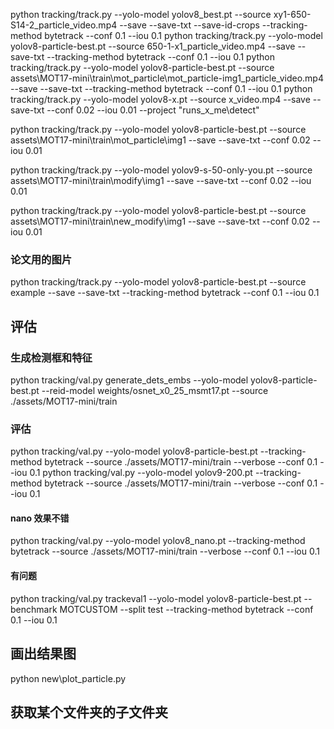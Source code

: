 python tracking/track.py --yolo-model yolov8_best.pt --source xy1-650-S14-2_particle_video.mp4 --save --save-txt --save-id-crops --tracking-method bytetrack
--conf 0.1 --iou 0.1
python tracking/track.py --yolo-model yolov8-particle-best.pt --source 650-1-x1_particle_video.mp4 --save --save-txt --tracking-method bytetrack --conf 0.1 --iou 0.1
python tracking/track.py --yolo-model yolov8-particle-best.pt --source assets\MOT17-mini\train\mot_particle\mot_particle-img1_particle_video.mp4 --save --save-txt --tracking-method bytetrack --conf 0.1 --iou 0.1
python tracking/track.py --yolo-model yolov8-x.pt --source x_video.mp4 --save --save-txt --conf 0.02 --iou 0.01 --project "runs_x_me\detect"

python tracking/track.py --yolo-model yolov8-particle-best.pt --source assets\MOT17-mini\train\mot_particle\img1 --save --save-txt --conf 0.02 --iou 0.01

python tracking/track.py --yolo-model yolov9-s-50-only-you.pt --source assets\MOT17-mini\train\modify\img1 --save --save-txt --conf 0.02 --iou 0.01

python tracking/track.py --yolo-model yolov8-particle-best.pt --source assets\MOT17-mini\train\new_modify\img1 --save --save-txt --conf 0.02 --iou 0.01

### 论文用的图片

python tracking/track.py --yolo-model yolov8-particle-best.pt --source example --save --save-txt --tracking-method bytetrack --conf 0.1 --iou 0.1

## 评估

### 生成检测框和特征

python tracking/val.py generate_dets_embs --yolo-model yolov8-particle-best.pt --reid-model weights/osnet_x0_25_msmt17.pt --source ./assets/MOT17-mini/train

### 评估

python tracking/val.py --yolo-model yolov8-particle-best.pt --tracking-method bytetrack --source ./assets/MOT17-mini/train --verbose --conf 0.1 --iou 0.1
python tracking/val.py --yolo-model yolov9-200.pt --tracking-method bytetrack --source ./assets/MOT17-mini/train --verbose --conf 0.1 --iou 0.1

#### nano 效果不错

python tracking/val.py --yolo-model yolov8_nano.pt --tracking-method bytetrack --source ./assets/MOT17-mini/train --verbose --conf 0.1 --iou 0.1

#### 有问题

python tracking/val.py trackeval1 --yolo-model yolov8-particle-best.pt --benchmark MOTCUSTOM --split test --tracking-method bytetrack --conf 0.1 --iou 0.1

## 画出结果图

python new\plot_particle.py

## 获取某个文件夹的子文件夹